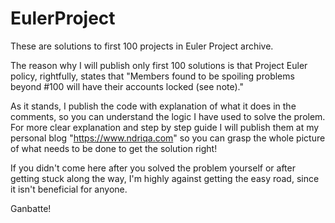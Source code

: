 # EulerProject
These are solutions to first 100 projects in Euler Project archive. 

The reason why I will publish only first 100 solutions is that Project Euler policy, rightfully, 
states that "Members found to be spoiling problems beyond #100 will have their accounts locked (see note)."

As it stands, I publish the code with explanation of what it does in the comments, so you can understand the 
logic I have used to solve the prolem. For more clear explanation and step by step guide I will publish 
them at my personal blog "https://www.ndriqa.com" so you can grasp the whole picture of what 
needs to be done to get the solution right!

If you didn't come here after you solved the problem yourself or after getting stuck along the way, 
I'm highly against getting the easy road, since it isn't beneficial for anyone. 

Ganbatte!
